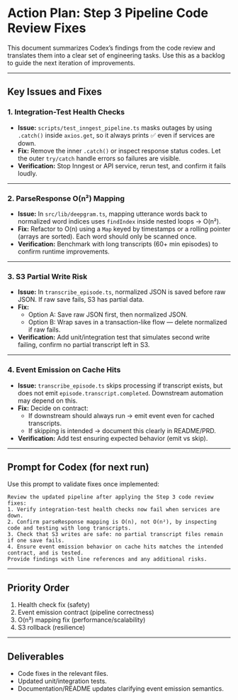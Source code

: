 # Action Plan: Step 3 Pipeline Code Review Fixes

This document summarizes Codex’s findings from the code review and translates them into a clear set of engineering tasks. Use this as a backlog to guide the next iteration of improvements.

---

## Key Issues and Fixes

### 1. Integration-Test Health Checks

- **Issue:** `scripts/test_inngest_pipeline.ts` masks outages by using `.catch()` inside `axios.get`, so it always prints ✅ even if services are down.
- **Fix:** Remove the inner `.catch()` or inspect response status codes. Let the outer `try/catch` handle errors so failures are visible.
- **Verification:** Stop Inngest or API service, rerun test, and confirm it fails loudly.

---

### 2. ParseResponse O(n²) Mapping

- **Issue:** In `src/lib/deepgram.ts`, mapping utterance words back to normalized word indices uses `findIndex` inside nested loops → O(n²).
- **Fix:** Refactor to O(n) using a `Map` keyed by timestamps or a rolling pointer (arrays are sorted). Each word should only be scanned once.
- **Verification:** Benchmark with long transcripts (60+ min episodes) to confirm runtime improvements.

---

### 3. S3 Partial Write Risk

- **Issue:** In `transcribe_episode.ts`, normalized JSON is saved before raw JSON. If raw save fails, S3 has partial data.
- **Fix:**
  - Option A: Save raw JSON first, then normalized JSON.
  - Option B: Wrap saves in a transaction-like flow — delete normalized if raw fails.
- **Verification:** Add unit/integration test that simulates second write failing, confirm no partial transcript left in S3.

---

### 4. Event Emission on Cache Hits

- **Issue:** `transcribe_episode.ts` skips processing if transcript exists, but does not emit `episode.transcript.completed`. Downstream automation may depend on this.
- **Fix:** Decide on contract:
  - If downstream should always run → emit event even for cached transcripts.
  - If skipping is intended → document this clearly in README/PRD.
- **Verification:** Add test ensuring expected behavior (emit vs skip).

---

## Prompt for Codex (for next run)

Use this prompt to validate fixes once implemented:

```
Review the updated pipeline after applying the Step 3 code review fixes:
1. Verify integration-test health checks now fail when services are down.
2. Confirm parseResponse mapping is O(n), not O(n²), by inspecting code and testing with long transcripts.
3. Check that S3 writes are safe: no partial transcript files remain if one save fails.
4. Ensure event emission behavior on cache hits matches the intended contract, and is tested.
Provide findings with line references and any additional risks.
```

---

## Priority Order

1. Health check fix (safety)
2. Event emission contract (pipeline correctness)
3. O(n²) mapping fix (performance/scalability)
4. S3 rollback (resilience)

---

## Deliverables

- Code fixes in the relevant files.
- Updated unit/integration tests.
- Documentation/README updates clarifying event emission semantics.

